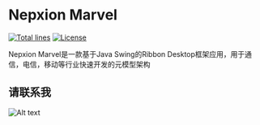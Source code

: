 # Nepxion Marvel
[![Total lines](https://tokei.rs/b1/github/Nepxion/Marvel?category=lines)](https://github.com/Nepxion/Marvel)
[![License](https://img.shields.io/badge/License-Apache%202.0-blue.svg?label=license)](https://github.com/Nepxion/Marvel/blob/master/LICENSE)

Nepxion Marvel是一款基于Java Swing的Ribbon Desktop框架应用，用于通信，电信，移动等行业快速开发的元模型架构

## 请联系我
![Alt text](https://github.com/Nepxion/Docs/blob/master/zxing-doc/微信-1.jpg)